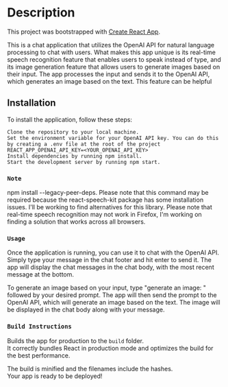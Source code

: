 # Description

This project was bootstrapped with [Create React App](https://github.com/facebook/create-react-app).

This is a chat application that utilizes the OpenAI API for natural language processing to chat with users. What makes this app unique is its real-time speech recognition feature that enables users to speak instead of type, and its image generation feature that allows users to generate images based on their input. The app processes the input and sends it to the OpenAI API, which generates an image based on the text. This feature can be helpful

## Installation

To install the application, follow these steps:

    Clone the repository to your local machine.
    Set the environment variable for your OpenAI API key. You can do this by creating a .env file at the root of the project       
    REACT_APP_OPENAI_API_KEY=<YOUR_OPENAI_API_KEY>
    Install dependencies by running npm install.
    Start the development server by running npm start.

### `Note`

npm install --legacy-peer-deps. Please note that this command may be required because the react-speech-kit package has some installation issues.
I'll be working to find alternatives for this library.
Please note that real-time speech recognition may not work in Firefox, I'm working on finding a solution that works across all browsers.




### `Usage`

Once the application is running, you can use it to chat with the OpenAI API. Simply type your message in the chat footer and hit enter to send it. The app will display the chat messages in the chat body, with the most recent message at the bottom.

To generate an image based on your input, type "generate an image: " followed by your desired prompt. The app will then send the prompt to the OpenAI API, which will generate an image based on the text. The image will be displayed in the chat body along with your message.


### `Build Instructions`

Builds the app for production to the `build` folder.\
It correctly bundles React in production mode and optimizes the build for the best performance.

The build is minified and the filenames include the hashes.\
Your app is ready to be deployed!

